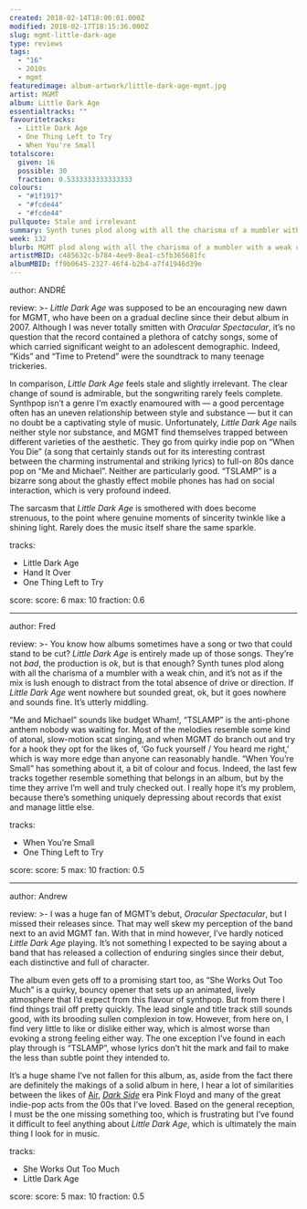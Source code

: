 ```yaml
---
created: 2018-02-14T18:00:01.000Z
modified: 2018-02-17T18:15:36.000Z
slug: mgmt-little-dark-age
type: reviews
tags:
  - "16"
  - 2010s
  - mgmt
featuredimage: album-artwork/little-dark-age-mgmt.jpg
artist: MGMT
album: Little Dark Age
essentialtracks: ""
favouritetracks:
  - Little Dark Age
  - One Thing Left to Try
  - When You're Small
totalscore:
  given: 16
  possible: 30
  fraction: 0.5333333333333333
colours:
  - "#1f1917"
  - "#fcde44"
  - "#fcde44"
pullquote: Stale and irrelevant
summary: Synth tunes plod along with all the charisma of a mumbler with a weak chin, and it’s not as if the mix is lush enough to distract from the total absence of drive or direction. If Little Dark Age went nowhere but sounded great, ok, but it goes nowhere and sounds fine. It’s utterly middling.
week: 132
blurb: MGMT plod along with all the charisma of a mumbler with a weak chin, and it’s not as if the mix is lush enough to distract from the absence of drive or direction.
artistMBID: c485632c-b784-4ee9-8ea1-c5fb365681fc
albumMBID: ff9b0645-2327-46f4-b2b4-a7f41946d39e
---
```

author: ANDRÉ

review: >-
  *Little Dark Age* was supposed to be an encouraging new dawn for MGMT, who have been on a gradual decline since their debut album in 2007. Although I was never totally smitten with *Oracular Spectacular*, it’s no question that the record contained a plethora of catchy songs, some of which carried significant weight to an adolescent demographic. Indeed, “Kids” and “Time to Pretend” were the soundtrack to many teenage trickeries. 
  
  In comparison, *Little Dark Age* feels stale and slightly irrelevant. The clear change of sound is admirable, but the songwriting rarely feels complete. Synthpop isn’t a genre I’m exactly enamoured with — a good percentage often has an uneven relationship between style and substance — but it can no doubt be a captivating style of music. Unfortunately, *Little Dark Age* nails neither style nor substance, and MGMT find themselves trapped between different varieties of the aesthetic. They go from quirky indie pop on “When You Die” (a song that certainly stands out for its interesting contrast between the charming instrumental and striking lyrics) to full-on 80s dance pop on “Me and Michael”. Neither are particularly good. “TSLAMP” is a bizarre song about the ghastly effect mobile phones has had on social interaction, which is very profound indeed. 
  
  The sarcasm that *Little Dark Age* is smothered with does become strenuous, to the point where genuine moments of sincerity twinkle like a shining light. Rarely does the music itself share the same sparkle.

tracks:
  - Little Dark Age
  - ­­Hand It Over
  - ­­One Thing Left to Try

score:
  score: 6
  max: 10
  fraction: 0.6

---
author: Fred

review: >-
  You know how albums sometimes have a song or two that could stand to be cut? *Little Dark Age*  is entirely made up of those songs. They’re not *bad*, the production is *ok*, but is that enough? Synth tunes plod along with all the charisma of a mumbler with a weak chin, and it’s not as if the mix is lush enough to distract from the total absence of drive or direction. If *Little Dark Age* went nowhere but sounded great, ok, but it goes nowhere and sounds fine. It’s utterly middling. 
  
  “Me and Michael” sounds like budget Wham!, “TSLAMP” is the anti-phone anthem nobody was waiting for. Most of the melodies resemble some kind of atonal, slow-motion scat singing, and when MGMT do branch out and try for a hook they opt for the likes of, ‘Go fuck yourself / You heard me right,’ which is way more edge than anyone can reasonably handle. “When You’re Small” has something about it, a bit of colour and focus. Indeed, the last few tracks together resemble something that belongs in an album, but by the time they arrive I’m well and truly checked out. I really hope it’s my problem, because there’s something uniquely depressing about records that exist and manage little else.

tracks:
  - When You’re Small
  - ­­One Thing Left to Try

score:
  score: 5
  max: 10
  fraction: 0.5

---
author: Andrew

review: >-
  I was a huge fan of MGMT’s debut, *Oracular Spectacular*, but I missed their releases since. That may well skew my perception of the band next to an avid MGMT fan. With that in mind however, I’ve hardly noticed *Little Dark Age* playing. It’s not something I expected to be saying about a band that has released a collection of enduring singles since their debut, each distinctive and full of character. 
  
  The album even gets off to a promising start too, as “She Works Out Too Much” is a quirky, bouncy opener that sets up an animated, lively atmosphere that I’d expect from this flavour of synthpop. But from there I find things trail off pretty quickly. The lead single and title track still sounds good, with its brooding sullen complexion in tow. However, from here on, I find very little to like or dislike either way, which is almost worse than evoking a strong feeling either way. The one exception I’ve found in each play through is “TSLAMP”, whose lyrics don’t hit the mark and fail to make the less than subtle point they intended to. 
  
  It’s a huge shame I’ve not fallen for this album, as, aside from the fact there are definitely the makings of a solid album in here, I hear a lot of similarities between the likes of [Air](/reviews/air-moon-safari/), [*Dark Side*](/reviews/pink-floyd-the-dark-side-of-the-moon/) era Pink Floyd and many of the great indie-pop acts from the 00s that I’ve loved. Based on the general reception, I must be the one missing something too, which is frustrating but I’ve found it difficult to feel anything about *Little Dark Age*, which is ultimately the main thing I look for in music.

tracks:
  - She Works Out Too Much
  - ­­Little Dark Age

score:
  score: 5
  max: 10
  fraction: 0.5
